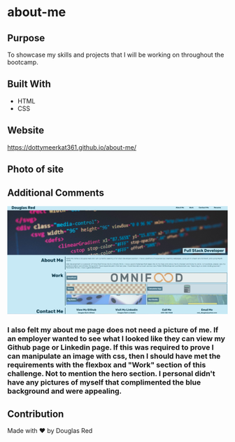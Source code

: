 # about-me

## Purpose

To showcase my skills and projects that I will be working on throughout the bootcamp.

## Built With

- HTML
- CSS

## Website

https://dottymeerkat361.github.io/about-me/

## Photo of site

## Additional Comments

![](./assets/images/picture-about-me.jpg)

### I also felt my about me page does not need a picture of me. If an employer wanted to see what I looked like they can view my Github page or Linkedin page. If this was required to prove I can manipulate an image with css, then I should have met the requirements with the flexbox and "Work" section of this challenge. Not to mention the hero section. I personal didn't have any pictures of myself that complimented the blue background and were appealing.

## Contribution

Made with ❤️ by Douglas Red
